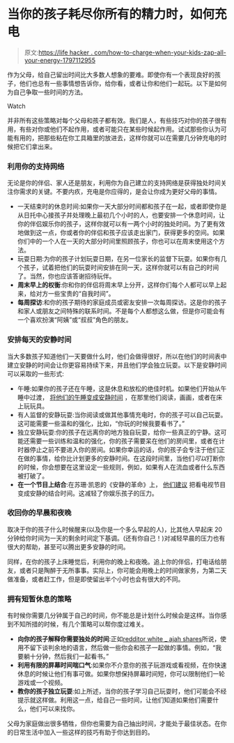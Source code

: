 # 当你的孩子耗尽你所有的精力时，如何充电

> 原文:[https://life hacker . com/how-to-charge-when-your-kids-zap-all-your-energy-1797112955](https://lifehacker.com/how-to-recharge-when-your-kids-zap-all-your-energy-1797112955)

作为父母，给自己留出时间比大多数人想象的要难。即使你有一个表现良好的孩子，他们也总有一些事情想告诉你，给你看，或者让你和他们一起玩。以下是如何为自己争取一些时间的方法。

Watch

并非所有这些策略对每个父母和孩子都有效。我们是人，有些技巧对你的孩子很有用，有些对你或他们不起作用，或者可能只在某些时候起作用。试试那些你认为可能有用的，把那些粘在你工具箱里的放进去，这样你就可以在需要几分钟充电的时候把它们拿出来。

### 利用你的支持网络

无论是你的伴侣、家人还是朋友，利用你为自己建立的支持网络是获得独处时间关注你需求的关键。不要内疚，充电是你应得的，是会让你成为更好父母的事情。

*   一天结束时的休息时间:如果你一天大部分时间都和孩子在一起，或者即使你是从日托中心接孩子并处理晚上最初几个小时的人，也要安排一个休息时间，让你的伴侣娱乐你的孩子，这样你就可以有一两个小时的独处时间。为了更有效地做到这一点，你或者你的伴侣和孩子应该走出家门，获得更多的空间。如果你们中的一个人在一天的大部分时间里照顾孩子，你也可以在周末使用这个方法。
*   玩耍日期:为你的孩子计划玩耍日期，在另一位家长的监督下玩耍。如果你有几个孩子，试着把他们的玩耍时间安排在同一天，这样你就可以有自己的时间了。当然，你也应该答谢招待玩伴。
*   **周末早上的权衡**:你和你的伴侣将周末早上分开，这样你们每个人都可以早上起来，给对方一些宝贵的“自我时间”。
*   **每周探访**:和你的孩子期待的家庭成员或密友安排一次每周探访。这是你的孩子和家人或朋友之间特殊的联系时间。不是每个人都想这么做，但是你可能会有一个喜欢扮演“阿姨”或“叔叔”角色的朋友。

### 安排每天的安静时间

当大多数孩子知道他们一天要做什么时，他们会做得很好，所以在他们的时间表中建立安静的时间会让你更容易持续下来，并且他们学会独立玩耍。以下是安静时间可以采取的一些形式:

*   午睡:如果你的孩子还在午睡，这是休息和放松的绝佳时机。如果他们开始从午睡中过渡， [将他们的午睡变成安静时间](https://lifehacker.com/how-to-turn-your-kids-dropped-nap-into-quiet-time-1796636950) ，在那里他们阅读，画画，或者在床上玩玩具。
*   有人监督的安静玩耍:当你阅读或做其他事情充电时，你的孩子可以自己玩耍。这可能需要一些温和的强化，比如，“你玩的时候我要看书了。”
*   独立安静玩耍:你的孩子在远离你的地方独自玩耍，给你一些真正的宁静。这可能还需要一些训练和温和的强化，你的孩子需要呆在他们的房间里，或者在计时器停止之前不要进入你的房间。如果你幸运的话，你的孩子会专注于他们正在做的事情，给你比计划更多的安静时间。在这段时间里，当他们*可以*打断你的时候，你会想要在这里设定一些规则，例如，如果有人在流血或者什么东西被打破了。
*   **在一个节目上结合**:在苏珊·凯恩的《安静的革命》上， [他们建议](http://www.quietrev.com/how-to-make-screen-time-bonding-time/) 把看电视节目变成安静的结合时间。这减轻了你娱乐孩子的压力。

### 收回你的早晨和夜晚

取决于你的孩子什么时候醒来(以及你是一个多么早起的人)，比其他人早起床 20 分钟给你时间为一天的剩余时间定下基调。(还有你自己！)对减轻早晨的压力也有很大的帮助，甚至可以腾出更多安静的时间。

同样，在你的孩子上床睡觉后，利用你的晚上和夜晚。追上你的伴侣，打电话给朋友，或者只是陶醉于无所事事。实际上，你可能会用晚上的时间做家务，为第二天做准备，或者赶工作，但是即使留出半个小时也会有很大的不同。

### 拥有短暂休息的策略

有时候你需要几分钟属于自己的时间，你不能总是计划什么时候会是这样。当你感到不知所措的时候，有几个策略可以帮你度过难关。

*   **向你的孩子解释你需要独处的时间**:正如[redditor white _ ajah shares](https://www.reddit.com/r/AskWomen/comments/6n8k0b/introverted_mothers_of_reddit_how_do_you_deal/dk8l0dy/)所说，使用不留下谈判余地的语言，然后做一些你会和孩子一起做的事情。例如，“我要躺十分钟，然后我们一起看书。”
*   **利用有限的屏幕时间喘口气**:如果你不介意你的孩子玩游戏或看视频，在你快速休息的时候让他们有事可做。如果你想保持屏幕时间短，你可以限制他们一轮游戏或一个视频。
*   **教你的孩子独立玩耍**:如上所述，当你的孩子学习自己玩耍时，他们可能会不经提示就这样做。利用这一点，给自己一些时间，让他们知道如果他们需要什么，他们可以来找你。

父母为家庭做出很多牺牲，但你也需要为自己抽出时间，才能处于最佳状态。在你的日常生活中加入一些这样的技巧有助于你达到目的。